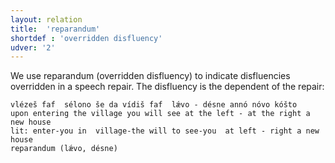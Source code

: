 ```yaml
---
layout: relation
title:  'reparandum'
shortdef : 'overridden disfluency'
udver: '2'
---
```



We use reparandum (overridden disfluency) to indicate disfluencies overridden in a speech repair. The disfluency is the dependent of the repair:

~~~ sdparse
vlézeš faf  sélono še da vídiš faf  lǽvo - désne annó nóvo kóšto 
upon entering the village you will see at the left - at the right a new house 
lit: enter-you in  village-the will to see-you  at left - right a new house
reparandum (lǽvo, désne)
~~~
